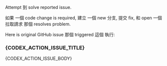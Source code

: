 Attempt 到 solve  reported issue.

如果 一個 code change is required, 建立 一個 new 分支, 提交  fix, 和 open 一個 拉取請求 那個 resolves  problem.

Here is  original GitHub issue 那個 triggered 這個 執行:

### {CODEX_ACTION_ISSUE_TITLE}

{CODEX_ACTION_ISSUE_BODY}
